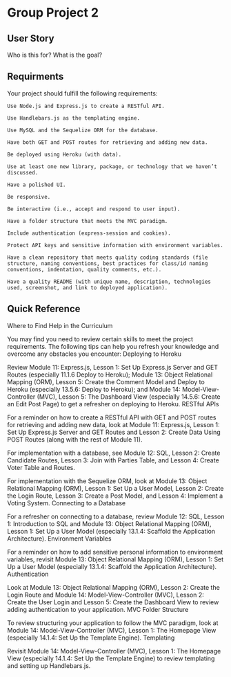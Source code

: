 # Group Project 2

## User Story 

Who is this for? What is the goal? 

## Requirments 

Your project should fulfill the following requirements:

    Use Node.js and Express.js to create a RESTful API.

    Use Handlebars.js as the templating engine.

    Use MySQL and the Sequelize ORM for the database.

    Have both GET and POST routes for retrieving and adding new data.

    Be deployed using Heroku (with data).

    Use at least one new library, package, or technology that we haven’t discussed.

    Have a polished UI.

    Be responsive.

    Be interactive (i.e., accept and respond to user input).

    Have a folder structure that meets the MVC paradigm.

    Include authentication (express-session and cookies).

    Protect API keys and sensitive information with environment variables.

    Have a clean repository that meets quality coding standards (file structure, naming conventions, best practices for class/id naming conventions, indentation, quality comments, etc.).

    Have a quality README (with unique name, description, technologies used, screenshot, and link to deployed application).


## Quick Reference 

Where to Find Help in the Curriculum

You may find you need to review certain skills to meet the project requirements. The following tips can help you refresh your knowledge and overcome any obstacles you encounter:
Deploying to Heroku

Review Module 11: Express.js, Lesson 1: Set Up Express.js Server and GET Routes (especially 11.1.6 Deploy to Heroku); Module 13: Object Relational Mapping (ORM), Lesson 5: Create the Comment Model and Deploy to Heroku (especially 13.5.6: Deploy to Heroku); and Module 14: Model-View-Controller (MVC), Lesson 5: The Dashboard View (especially 14.5.6: Create an Edit Post Page) to get a refresher on deploying to Heroku.
RESTful APIs

For a reminder on how to create a RESTful API with GET and POST routes for retrieving and adding new data, look at Module 11: Express.js, Lesson 1: Set Up Express.js Server and GET Routes and Lesson 2: Create Data Using POST Routes (along with the rest of Module 11).

For implementation with a database, see Module 12: SQL, Lesson 2: Create Candidate Routes, Lesson 3: Join with Parties Table, and Lesson 4: Create Voter Table and Routes.

For implementation with the Sequelize ORM, look at Module 13: Object Relational Mapping (ORM), Lesson 1: Set Up a User Model, Lesson 2: Create the Login Route, Lesson 3: Create a Post Model, and Lesson 4: Implement a Voting System.
Connecting to a Database

For a refresher on connecting to a database, review Module 12: SQL, Lesson 1: Introduction to SQL and Module 13: Object Relational Mapping (ORM), Lesson 1: Set Up a User Model (especially 13.1.4: Scaffold the Application Architecture).
Environment Variables

For a reminder on how to add sensitive personal information to environment variables, revisit Module 13: Object Relational Mapping (ORM), Lesson 1: Set Up a User Model (especially 13.1.4: Scaffold the Application Architecture).
Authentication

Look at Module 13: Object Relational Mapping (ORM), Lesson 2: Create the Login Route and Module 14: Model-View-Controller (MVC), Lesson 2: Create the User Login and Lesson 5: Create the Dashboard View to review adding authentication to your application.
MVC Folder Structure

To review structuring your application to follow the MVC paradigm, look at Module 14: Model-View-Controller (MVC), Lesson 1: The Homepage View (especially 14.1.4: Set Up the Template Engine).
Templating

Revisit Module 14: Model-View-Controller (MVC), Lesson 1: The Homepage View (especially 14.1.4: Set Up the Template Engine) to review templating and setting up Handlebars.js.

